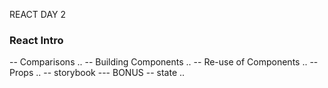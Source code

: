 REACT DAY 2


### React Intro ### 

-- Comparisons  ..
-- Building Components ..
-- Re-use of Components  ..
-- Props ..
-- storybook
--- BONUS 
-- state ..


